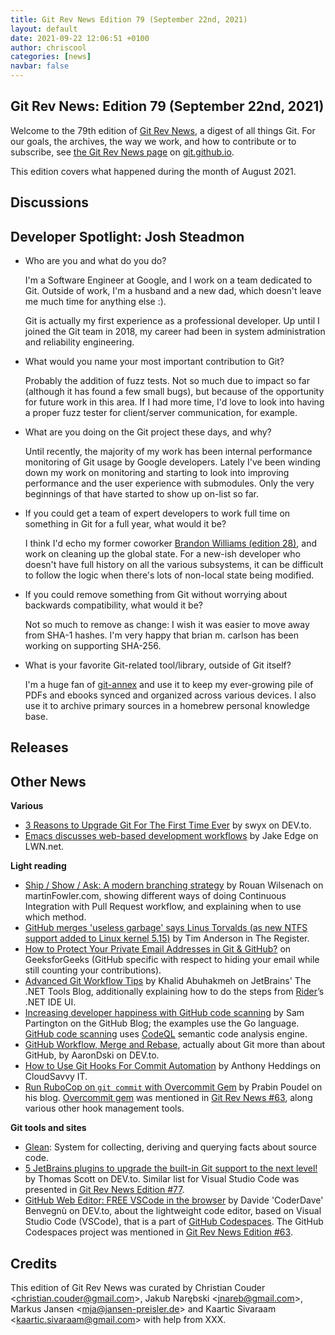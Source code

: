 ```yaml
---
title: Git Rev News Edition 79 (September 22nd, 2021)
layout: default
date: 2021-09-22 12:06:51 +0100
author: chriscool
categories: [news]
navbar: false
---
```


## Git Rev News: Edition 79 (September 22nd, 2021)

Welcome to the 79th edition of [Git Rev News](https://git.github.io/rev_news/rev_news/),
a digest of all things Git. For our goals, the archives, the way we work, and how to contribute or to
subscribe, see [the Git Rev News page](https://git.github.io/rev_news/rev_news/) on [git.github.io](http://git.github.io).

This edition covers what happened during the month of August 2021.

## Discussions

<!---
### General
-->

<!---
### Reviews
-->

<!---
### Support
-->

## Developer Spotlight: Josh Steadmon

* Who are you and what do you do?

  I'm a Software Engineer at Google, and I work on a team dedicated to
  Git. Outside of work, I'm a husband and a new dad, which doesn't leave
  me much time for anything else :).

  Git is actually my first experience as a professional developer. Up
  until I joined the Git team in 2018, my career had been in system
  administration and reliability engineering.

* What would you name your most important contribution to Git?

  Probably the addition of fuzz tests. Not so much due to impact so far
  (although it has found a few small bugs), but because of the opportunity
  for future work in this area. If I had more time, I'd love to look into
  having a proper fuzz tester for client/server communication, for
  example.

* What are you doing on the Git project these days, and why?

  Until recently, the majority of my work has been internal performance
  monitoring of Git usage by Google developers. Lately I've been winding
  down my work on monitoring and starting to look into improving
  performance and the user experience with submodules. Only the very
  beginnings of that have started to show up on-list so far.

* If you could get a team of expert developers to work full time on
  something in Git for a full year, what would it be?

  I think I'd echo my former coworker [Brandon Williams (edition 28)](https://git.github.io/rev_news/2017/06/14/edition-28/#developer-spotlight-brandon-williams),
  and work on cleaning up the global state. For a new-ish developer who
  doesn't have full history on all the various subsystems, it can be
  difficult to follow the logic when there's lots of non-local state being
  modified.

* If you could remove something from Git without worrying about
  backwards compatibility, what would it be?

  Not so much to remove as change: I wish it was easier to move away from
  SHA-1 hashes. I'm very happy that brian m. carlson has been working on
  supporting SHA-256.

* What is your favorite Git-related tool/library, outside of Git itself?

  I'm a huge fan of [git-annex](https://git-annex.branchable.com/) and use
  it to keep my ever-growing pile of PDFs and ebooks synced and organized
  across various devices. I also use it to archive primary sources in a
  homebrew personal knowledge base.

## Releases


## Other News

__Various__
* [3 Reasons to Upgrade Git For The First Time Ever](https://dev.to/swyx/3-reasons-to-upgrade-git-2bj3)
  by swyx on DEV.to.
* [Emacs discusses web-based development workflows](https://lwn.net/Articles/867956/)
  by Jake Edge on LWN.net.


__Light reading__
* [Ship / Show / Ask: A modern branching strategy](https://martinfowler.com/articles/ship-show-ask.html)
  by Rouan Wilsenach on martinFowler.com, showing different ways of doing
  Continuous Integration with Pull Request workflow, and explaining when
  to use which method.
* [GitHub merges 'useless garbage' says Linus Torvalds (as new NTFS support added to Linux kernel 5.15)](https://www.theregister.com/2021/09/06/github_merges_useless_garbage_says/)
  by Tim Anderson in The Register.
* [How to Protect Your Private Email Addresses in Git & GitHub?](https://www.geeksforgeeks.org/how-to-protect-your-private-email-addresses-in-git-github/)
  on GeeksforGeeks (GitHub specific with respect to hiding your email while
  still counting your contributions).
* [Advanced Git Workflow Tips](https://blog.jetbrains.com/dotnet/2021/09/13/advanced-git-workflow-tips/)
  by Khalid Abuhakmeh on JetBrains' The .NET Tools Blog, additionally explaining
  how to do the steps from [Rider](https://www.jetbrains.com/rider/)’s .NET IDE UI.
* [Increasing developer happiness with GitHub code scanning](https://github.blog/2021-09-07-increasing-developer-happiness-github-code-scanning/)
  by Sam Partington on the GitHub Blog; the examples use the Go language.
  [GitHub code scanning](https://github.blog/2021-09-07-increasing-developer-happiness-github-code-scanning/)
  uses [CodeQL](https://securitylab.github.com/tools/codeql/) semantic code analysis engine.
* [GitHub Workflow, Merge and Rebase](https://dev.to/aarondski/github-workflow-merge-and-rebase-1cig),
  actually about Git more than about GitHub, by AaronDski on DEV.to.
* [How to Use Git Hooks For Commit Automation](https://www.cloudsavvyit.com/14036/how-to-use-git-hooks-for-commit-automation/)
  by Anthony Heddings on CloudSavvy IT.
* [Run RuboCop on `git commit` with Overcommit Gem](https://prabinpoudel.com.np/articles/run-rubocop-on-git-commit-with-overcommit-gem/)
  by Prabin Poudel on his blog.  [Overcommit gem](https://github.com/sds/overcommit)
  was mentioned in [Git Rev News #63](https://git.github.io/rev_news/2020/05/28/edition-63/),
  along various other hook management tools.


__Git tools and sites__
* [Glean](https://glean.software/): System for collecting, deriving and querying facts about source code.
* [5 JetBrains plugins to upgrade the built-in Git support to the next level!](https://dev.to/anotherdevuser/5-jetbrains-plugins-to-upgrade-the-builtin-git-support-to-the-next-level-3ojf)
  by Thomas Scott on DEV.to.  Similar list for Visual Studio Code was
  presented in [Git Rev News Edition #77](https://git.github.io/rev_news/2021/07/31/edition-77/).
* [GitHub Web Editor: FREE VSCode in the browser](https://dev.to/github/vscode-in-the-browser-for-free-github-web-editor-k4h)
  by Davide 'CoderDave' Benvegnù on DEV.to, about the lightweight code editor,
  based on Visual Studio Code (VSCode), that is a part of [GitHub Codespaces](https://dev.to/github/github-codespaces-ga-any-good-reviewed-and-tested-3e62).
  The GitHub Codespaces project was mentioned in [Git Rev News Edition #63](https://git.github.io/rev_news/2020/05/28/edition-63/).


## Credits

This edition of Git Rev News was curated by
Christian Couder &lt;<christian.couder@gmail.com>&gt;,
Jakub Narębski &lt;<jnareb@gmail.com>&gt;,
Markus Jansen &lt;<mja@jansen-preisler.de>&gt; and
Kaartic Sivaraam &lt;<kaartic.sivaraam@gmail.com>&gt;
with help from XXX.
